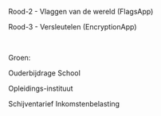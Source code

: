 Rood-2 - Vlaggen van de wereld (FlagsApp)

Rood-3 - Versleutelen (EncryptionApp)



&nbsp;

Groen:

Ouderbijdrage School

Opleidings-instituut

Schijventarief Inkomstenbelasting

